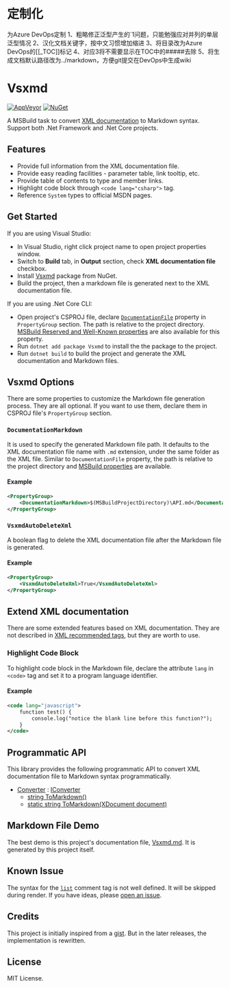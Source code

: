# 定制化
为Azure DevOps定制
1、粗略修正泛型产生的`1问题，只能勉强应对并列的单层泛型情况
2、汉化文档关键字，按中文习惯增加缩进
3、将目录改为Azure DevOps的[[_TOC]]标记
4、对应3将不需要显示在TOC中的#####去除
5、将生成文档默认路径改为../markdown，方便git提交在DevOps中生成wiki


# Vsxmd

[![AppVeyor](https://img.shields.io/appveyor/ci/lijunle/Vsxmd/master.svg?logo=AppVeyor&logoColor=white)](https://ci.appveyor.com/project/lijunle/vsxmd/branch/master)
[![NuGet](https://img.shields.io/nuget/v/Vsxmd.svg?logo=NuGet&logoColor=white)](https://www.nuget.org/packages/Vsxmd)

A MSBuild task to convert [XML documentation](https://docs.microsoft.com/en-us/dotnet/csharp/programming-guide/xmldoc/xml-documentation-comments) to Markdown syntax. Support both .Net Framework and .Net Core projects.

## Features

- Provide full information from the XML documentation file.
- Provide easy reading facilities - parameter table, link tooltip, etc.
- Provide table of contents to type and member links.
- Highlight code block through `<code lang="csharp">` tag.
- Reference `System` types to official MSDN pages.

## Get Started

If you are using Visual Studio:

- In Visual Studio, right click project name to open project properties window.
- Switch to **Build** tab, in **Output** section, check **XML documentation file** checkbox.
- Install [Vsxmd](https://www.nuget.org/packages/Vsxmd/) package from NuGet.
- Build the project, then a markdown file is generated next to the XML documentation file.

If you are using .Net Core CLI:

- Open project's CSPROJ file, declare [`DocumentationFile`](https://docs.microsoft.com/en-us/visualstudio/msbuild/common-msbuild-project-properties) property in `PropertyGroup` section. The path is relative to the project directory. [MSBuild Reserved and Well-Known properties](https://docs.microsoft.com/en-us/visualstudio/msbuild/msbuild-reserved-and-well-known-properties) are also available for this property.
- Run `dotnet add package Vsxmd` to install the the package to the project.
- Run `dotnet build` to build the project and generate the XML documentation and Markdown files.

## Vsxmd Options

There are some properties to customize the Markdown file generation process. They are all optional. If you want to use them, declare them in CSPROJ file's `PropertyGroup` section.

### `DocumentationMarkdown`

It is used to specify the generated Markdown file path. It defaults to the XML documentation file name with `.md` extension, under the same folder as the XML file. Similar to `DocumentationFile` property, the path is relative to the project directory and [MSBuild properties](https://docs.microsoft.com/en-us/visualstudio/msbuild/msbuild-reserved-and-well-known-properties) are available.

#### Example

```xml
<PropertyGroup>
    <DocumentationMarkdown>$(MSBuildProjectDirectory)\API.md</DocumentationMarkdown>
</PropertyGroup>
```

### `VsxmdAutoDeleteXml`

A boolean flag to delete the XML documentation file after the Markdown file is generated.

#### Example

```xml
<PropertyGroup>
    <VsxmdAutoDeleteXml>True</VsxmdAutoDeleteXml>
</PropertyGroup>
```

## Extend XML documentation

There are some extended features based on XML documentation. They are not described in [XML recommended tags](https://docs.microsoft.com/en-us/dotnet/csharp/programming-guide/xmldoc/recommended-tags-for-documentation-comments), but they are worth to use.

### Highlight Code Block

To highlight code block in the Markdown file, declare the attribute `lang` in `<code>` tag and set it to a program language identifier.

#### Example

```xml
<code lang="javascript">
    function test() {
        console.log("notice the blank line before this function?");
    }
</code>
```

## Programmatic API

This library provides the following programmatic API to convert XML documentation file to Markdown syntax programmatically.

- [Converter](https://github.com/lijunle/Vsxmd/blob/master/Vsxmd/Vsxmd.md#T-Vsxmd-Converter) : [IConverter](https://github.com/lijunle/Vsxmd/blob/master/Vsxmd/Vsxmd.md#T-Vsxmd-IConverter)
  - [string ToMarkdown()](https://github.com/lijunle/Vsxmd/blob/master/Vsxmd/Vsxmd.md#M-Vsxmd-IConverter-ToMarkdown)
  - [static string ToMarkdown(XDocument document)](https://github.com/lijunle/Vsxmd/blob/master/Vsxmd/Vsxmd.md#M-Vsxmd-Converter-ToMarkdown-System-Xml-Linq-XDocument-)

## Markdown File Demo

The best demo is this project's documentation file, [Vsxmd.md](https://github.com/lijunle/Vsxmd/blob/master/Vsxmd/Vsxmd.md). It is generated by this project itself.

## Known Issue

The syntax for the [`list`](https://msdn.microsoft.com/en-us/library/y3ww3c7e.aspx) comment tag is not well defined. It will be skipped during render. If you have ideas, please [open an issue](https://github.com/lijunle/Vsxmd/issues).

## Credits

This project is initially inspired from a [gist](https://gist.github.com/formix/515d3d11ee7c1c252f92). But in the later releases, the implementation is rewritten.

## License

MIT License.

